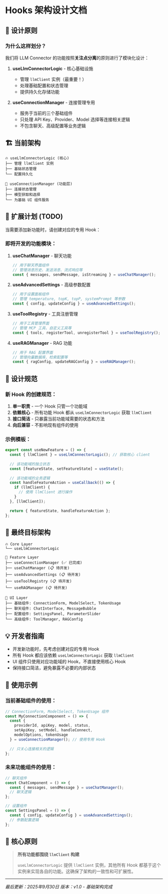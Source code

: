 # Hooks 架构设计文档

## 🎯 设计原则

### 为什么这样划分？

我们将 LLM Connector 的功能按照**关注点分离**的原则进行了模块化设计：

1. **useLlmConnectorLogic** - 核心基础设施
   - 管理 `llmClient` 实例（最重要！）
   - 处理基础配置和状态管理
   - 提供持久化存储功能

2. **useConnectionManager** - 连接管理专用
   - 服务于当前的三个基础组件
   - 只处理 API Key、Provider、Model 选择等连接相关逻辑
   - 不包含聊天、高级配置等业务逻辑

## 🏗️ 当前架构

```
🔥 useLlmConnectorLogic (核心)
├── 管理 llmClient 实例
├── 基础状态管理
└── 配置持久化

🎯 useConnectionManager (功能层)
├── 连接状态管理
├── 模型获取和选择
└── 为基础 UI 组件服务
```

## 🚀 扩展计划 (TODO)

当需要添加新功能时，请创建对应的专用 Hook：

### 即将开发的功能模块：

1. **useChatManager** - 聊天功能
   ```typescript
   // 用于聊天界面组件
   // 管理消息历史、发送消息、流式响应等
   const { messages, sendMessage, isStreaming } = useChatManager();
   ```

2. **useAdvancedSettings** - 高级参数配置
   ```typescript
   // 用于设置面板组件  
   // 管理 temperature, topK, topP, systemPrompt 等参数
   const { config, updateConfig } = useAdvancedSettings();
   ```

3. **useToolRegistry** - 工具注册管理
   ```typescript
   // 用于工具管理界面
   // 管理 MCP 工具、自定义工具等
   const { tools, registerTool, unregisterTool } = useToolRegistry();
   ```

4. **useRAGManager** - RAG 功能
   ```typescript
   // 用于 RAG 配置界面
   // 管理向量数据库、检索配置等
   const { ragConfig, updateRAGConfig } = useRAGManager();
   ```

## 📐 设计规范

### 新 Hook 的创建规范：

1. **单一职责** - 一个 Hook 只管一个功能域
2. **依赖核心** - 所有功能 Hook 都从 `useLlmConnectorLogic` 获取 `llmClient`
3. **接口简洁** - 只暴露当前功能域需要的状态和方法
4. **向后兼容** - 不影响现有组件的使用

### 示例模板：
```typescript
export const useNewFeature = () => {
  const { llmClient } = useLlmConnectorLogic(); // 获取核心 client
  
  // 该功能域的独立状态
  const [featureState, setFeatureState] = useState();
  
  // 该功能域的业务逻辑
  const handleFeatureAction = useCallback(() => {
    if (llmClient) {
      // 使用 llmClient 进行操作
    }
  }, [llmClient]);
  
  return { featureState, handleFeatureAction };
};
```

## 🎯 最终目标架构

```
🔥 Core Layer
└── useLlmConnectorLogic

🎯 Feature Layer  
├── useConnectionManager (✅ 已完成)
├── useChatManager (📋 待开发)
├── useAdvancedSettings (📋 待开发)  
├── useToolRegistry (📋 待开发)
└── useRAGManager (📋 待开发)

🎨 UI Layer
├── 基础组件: ConnectionForm, ModelSelect, TokenUsage
├── 聊天组件: ChatInterface, MessageBubble  
├── 配置组件: SettingsPanel, ParameterSlider
└── 高级组件: ToolManager, RAGConfig
```

## 💡 开发者指南

- 开发新功能时，先考虑创建对应的专用 Hook
- 所有 Hook 都应该依赖 `useLlmConnectorLogic` 获取 `llmClient`
- UI 组件只使用对应功能域的 Hook，不直接使用核心 Hook
- 保持接口简洁，避免暴露不必要的内部状态

## 📝 使用示例

### 当前基础组件的使用：
```typescript
// ConnectionForm, ModelSelect, TokenUsage 组件
const MyConnectionComponent = () => {
  const {
    providerId, apiKey, model, status,
    setApiKey, setModel, handleConnect,
    modelOptions, tokenUsage
  } = useConnectionManager(); // 使用专用 Hook
  
  // 只关心连接相关的逻辑
};
```

### 未来功能组件的使用：
```typescript
// 聊天组件
const ChatComponent = () => {
  const { messages, sendMessage } = useChatManager();
  // 聊天逻辑
};

// 设置组件
const SettingsPanel = () => {
  const { config, updateConfig } = useAdvancedSettings();
  // 参数配置逻辑
};
```

## 🔧 核心原则

> **所有功能都围绕 `llmClient` 构建**
> 
> `useLlmConnectorLogic` 提供 `llmClient` 实例，其他所有 Hook 都基于这个实例来实现各自的功能。这确保了架构的一致性和可扩展性。

---

*最后更新：2025年9月30日*
*版本：v1.0 - 基础架构完成*